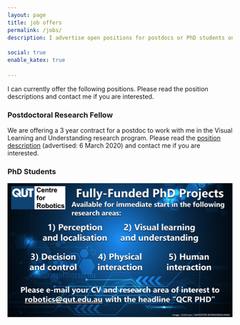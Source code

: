 ```yaml
---
layout: page
title: job offers
permalink: /jobs/
description: I advertise open positions for postdocs or PhD students on this page.

social: true
enable_katex: true

---
```


I can currently offer the following positions. Please read the position descriptions and contact me if you are interested.

### Postdoctoral Research Fellow
We are offering a 3 year contract for a postdoc to work with me in the Visual Learning and Understanding research program. Please read the [position description](postdoc_march2020) (advertised: 6 March 2020) and contact me if you are interested.



### PhD Students
<img class="col three" src="/assets/img/jobs/phd_ad.jpg"/>

<!--
### QUT Centre for Robotics is hiring

We are hiring a Postdoctoral Research Fellow.


## Postdoctoral Research Fellow -->
